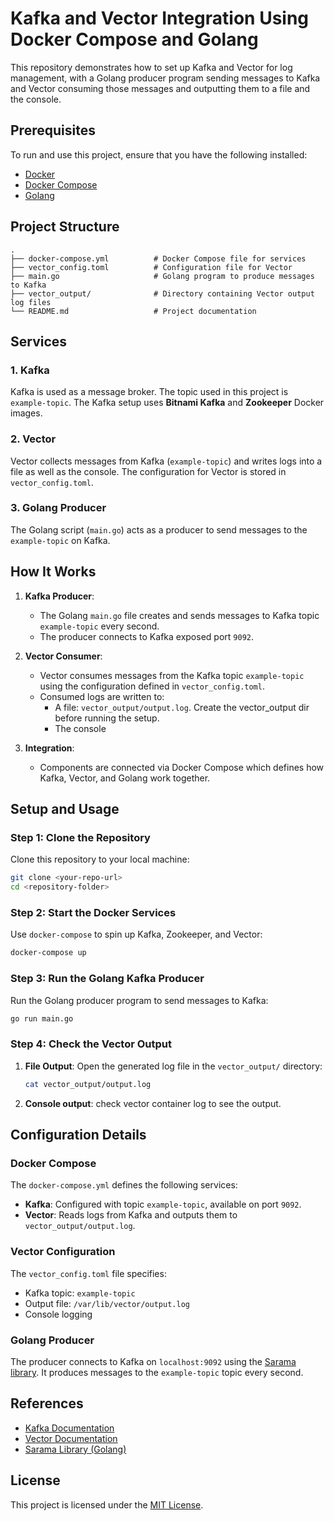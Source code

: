 # Kafka and Vector Integration Using Docker Compose and Golang

This repository demonstrates how to set up Kafka and Vector for log management, with a Golang producer program sending messages to Kafka and Vector consuming those messages and outputting them to a file and the console.

## Prerequisites

To run and use this project, ensure that you have the following installed:

- [Docker](https://www.docker.com/)
- [Docker Compose](https://docs.docker.com/compose/)
- [Golang](https://golang.org/)

## Project Structure

```text
.
├── docker-compose.yml          # Docker Compose file for services
├── vector_config.toml          # Configuration file for Vector
├── main.go                     # Golang program to produce messages to Kafka
├── vector_output/              # Directory containing Vector output log files
└── README.md                   # Project documentation
```

## Services

### 1. Kafka
Kafka is used as a message broker. The topic used in this project is `example-topic`. The Kafka setup uses **Bitnami Kafka** and **Zookeeper** Docker images.

### 2. Vector
Vector collects messages from Kafka (`example-topic`) and writes logs into a file as well as the console. The configuration for Vector is stored in `vector_config.toml`.

### 3. Golang Producer
The Golang script (`main.go`) acts as a producer to send messages to the `example-topic` on Kafka.

## How It Works

1. **Kafka Producer**:
   - The Golang `main.go` file creates and sends messages to Kafka topic `example-topic` every second.
   - The producer connects to Kafka exposed port `9092`.

2. **Vector Consumer**:
   - Vector consumes messages from the Kafka topic `example-topic` using the configuration defined in `vector_config.toml`.
   - Consumed logs are written to:
     - A file: `vector_output/output.log`. Create the vector_output dir before running the setup.
     - The console

3. **Integration**:
   - Components are connected via Docker Compose which defines how Kafka, Vector, and Golang work together.

## Setup and Usage

### Step 1: Clone the Repository
Clone this repository to your local machine:
```bash
git clone <your-repo-url>
cd <repository-folder>
```

### Step 2: Start the Docker Services
Use `docker-compose` to spin up Kafka, Zookeeper, and Vector:
```bash
docker-compose up
```

### Step 3: Run the Golang Kafka Producer
Run the Golang producer program to send messages to Kafka:
```bash
go run main.go
```

### Step 4: Check the Vector Output
1. **File Output**: Open the generated log file in the `vector_output/` directory:
   ```bash
   cat vector_output/output.log
   ```
2. **Console output**: check vector container log to see the output.


## Configuration Details

### Docker Compose
The `docker-compose.yml` defines the following services:
- **Kafka**: Configured with topic `example-topic`, available on port `9092`.
- **Vector**: Reads logs from Kafka and outputs them to `vector_output/output.log`.

### Vector Configuration
The `vector_config.toml` file specifies:
- Kafka topic: `example-topic`
- Output file: `/var/lib/vector/output.log`
- Console logging

### Golang Producer
The producer connects to Kafka on `localhost:9092` using the [Sarama library](https://github.com/IBM/sarama).
It produces messages to the `example-topic` topic every second.

## References

- [Kafka Documentation](https://kafka.apache.org/documentation/)
- [Vector Documentation](https://vector.dev/docs/)
- [Sarama Library (Golang)](https://github.com/IBM/sarama)

## License

This project is licensed under the [MIT License](LICENSE).